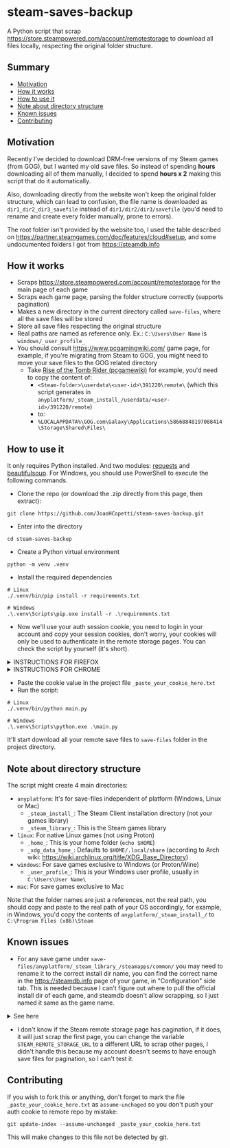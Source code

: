 # steam-saves-backup

A Python script that scrap https://store.steampowered.com/account/remotestorage to download all files locally, respecting the original folder structure.

## Summary
- [Motivation](#motivation)
- [How it works](#how-it-works)
- [How to use it](#how-to-use-it)
- [Note about directory structure](#note-about-directory-structure)
- [Known issues](#known-issues)
- [Contributing](#contributing)

## Motivation<a name="motivation"></a>
Recently I've decided to download DRM-free versions of my Steam games (from GOG), but I wanted my old save files. So instead of spending **hours** downloading all of them manually, I decided to spend **hours x 2** making this script that do it automatically. 

Also, downloading directly from the website won't keep the original folder structure, which can lead to confusion, the file name is downloaded as `dir1_dir2_dir3_savefile` instead of `dir1/dir2/dir3/savefile` (you'd need to rename and create every folder manually, prone to errors).

The root folder isn't provided by the website too, I used the table described on https://partner.steamgames.com/doc/features/cloud#setup, and some undocumented folders I got from https://steamdb.info

## How it works<a name="how-it-works"></a>
- Scraps https://store.steampowered.com/account/remotestorage for the main page of each game
- Scraps each game page, parsing the folder structure correctly (supports pagination)
- Makes a new directory in the current directory called `save-files`, where all the save files will be stored
- Store all save files respecting the original structure
- Real paths are named as reference only. Ex.: `C:\Users\User Name` is `windows/_user_profile_`
- You should consult https://www.pcgamingwiki.com/ game page, for example, if you're migrating from Steam to GOG, you might need to move your save files to the GOG related directory
  - Take [Rise of the Tomb Rider (pcgamewiki)](https://www.pcgamingwiki.com/wiki/Rise_of_the_Tomb_Raider#Save_game_data_location) for example, you'd need to copy the content of:
    - `<Steam-folder>\userdata\<user-id>\391220\remote\` (which this script generates in `anyplatform/_steam_install_/userdata/<user-id>/391220/remote`)
    - to:
    - `%LOCALAPPDATA%\GOG.com\Galaxy\Applications\58668848197088414\Storage\Shared\Files\`

## How to use it<a name="#how-to-use-it"></a>
It only requires Python installed. And two modules: [requests](https://pypi.org/project/requests/) and [beautifulsoup](https://pypi.org/project/BeautifulSoup/). For Windows, you should use PowerShell to execute the following commands.

- Clone the repo (or download the .zip directly from this page, then extract):
```
git clone https://github.com/JoaoHCopetti/steam-saves-backup.git
```

- Enter into the directory
```
cd steam-saves-backup
```
- Create a Python virtual environment
```
python -m venv .venv
```

- Install the required dependencies
```
# Linux
./.venv/bin/pip install -r requirements.txt

# Windows
.\.venv\Scripts\pip.exe install -r .\requirements.txt
```

- Now we'll use your auth session cookie, you need to login in your account and copy your session cookies, don't worry, your cookies will only be used to authenticate in the remote storage pages. You can check the script by yourself (it's short).

<details>
  <summary>
    INSTRUCTIONS FOR FIREFOX
  </summary>
  
  - Access https://store.steampowered.com
  - Login in your account (skip if you're logged already)
  - Open the DevTools (F12)
  - Go to Network tab, make sure "All" is selected
  <img width="1288" height="484" alt="image" src="https://github.com/user-attachments/assets/4a28af35-3408-4ee8-ac1f-c1912d244ecf" />
  
  - Refresh the page with DevTools open
  - Click on the very first item of this list (you might need to scroll up)
  - It'll open a new panel in the right called `Headers`
  - Scroll down a little until you see `Cookie:`
  - Right click in the value and `Copy Value`
  <img width="1079" height="532" alt="image" src="https://github.com/user-attachments/assets/d6827642-be50-4934-b08c-4fc899562cb8" />
</details>

<details>
  <summary>
    INSTRUCTIONS FOR CHROME
  </summary>
  
  - Access https://store.steampowered.com
  - Login in your account (skip if you're logged already)
  - Open the DevTools (F12)
  - Go to Network tab, make sure "All" is selected
<img width="1293" height="431" alt="image" src="https://github.com/user-attachments/assets/ff038ad8-5004-4743-8a28-ee6cc2141d4f" />

   - Refresh the page with DevTools open
   - Click on the very first item of this list (you might need to scroll up)
   - It'll open a new panel in the right called `Headers`
   - Scroll down a little until you see `Cookie:`
   - Double click the cookie value, then right click and copy it
<img width="1392" height="721" alt="image" src="https://github.com/user-attachments/assets/d39f381d-7174-49db-89dd-3b35961342db" />

</details>

- Paste the cookie value in the project file `_paste_your_cookie_here.txt`
- Run the script:
```
# Linux
./.venv/bin/python main.py

# Windows
.\.venv\Scripts\python.exe .\main.py
```

It'll start download all your remote save files to `save-files` folder in the project directory.

## Note about directory structure<a name="#note-about-directory-structure"></a>
The script might create 4 main directories:
- `anyplatform`: It's for save-files independent of platform (Windows, Linux or Mac)
  - `_steam_install_`: The Steam Client installation directory (not your games library)
  - `_steam_library_`: This is the Steam games library
- `linux`: For native Linux games (not using Proton)
  - `_home_`: This is your home folder (`echo $HOME`)
  - `_xdg_data_home_`: Defaults to `$HOME/.local/share` (according to Arch wiki: https://wiki.archlinux.org/title/XDG_Base_Directory)
- `windows`: For save games exclusive to Windows (or Proton/Wine)
   - `_user_profile_`: This is your Windows user profile, usually in `C:\Users\User Name\`
- `mac`: For save games exclusive to Mac

Note that the folder names are just a references, not the real path, you should copy and paste to the real path of your OS accordingly, for example, in Windows, you'd copy the contents of `anyplatform/_steam_install_/` to `C:\Program Files (x86)\Steam`

## Known issues<a name="known-issues"></a>
- For any save game under `save-files/anyplatform/_steam_library_/steamapps/common/` you may need to rename it to the correct install dir name, you can find the correct name in the https://steamdb.info page of your game, in "Configuration" side tab. This is needed because I can't figure out where to pull the official install dir of each game, and steamdb doesn't allow scrapping, so I just named it same as the game name.
<details>
  <summary>See here</summary>
  https://steamdb.info/app/70/config/
  <img width="924" height="570" alt="image" src="https://github.com/user-attachments/assets/7c2a73c3-c112-4e95-b153-f04a673da3b7" />
</details>

- I don't know if the Steam remote storage page has pagination, if it does, it will just scrap the first page, you can change the variable `STEAM_REMOTE_STORAGE_URL` to a different URL to scrap other pages, I didn't handle this because my account doesn't seems to have enough save files for pagination, so I can't test it.

## Contributing<a name="#contributing"></a>
If you wish to fork this or anything, don't forget to mark the file `_paste_your_cookie_here.txt` as `assume-unchaged` so you don't push your auth cookie to remote repo by mistake:
```
git update-index --assume-unchanged _paste_your_cookie_here.txt
```
This will make changes to this file not be detected by git.





